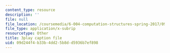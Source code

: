 ```yaml
---
content_type: resource
description: ''
file: null
file_location: /coursemedia/6-004-computation-structures-spring-2017/09d244f4b33b4dd25b8dd5936b7ef898_BZX8qSrMNyo.srt
file_type: application/x-subrip
resourcetype: Other
title: 3play caption file
uid: 09d244f4-b33b-4dd2-5b8d-d5936b7ef898
---
```

